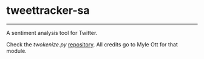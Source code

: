 # tweettracker-sa
---
A sentiment analysis tool for Twitter.

Check the *twokenize.py* [repository](https://github.com/myleott/ark-twokenize-py). All credits go to Myle Ott for that module.